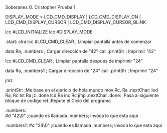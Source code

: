 Soberanes O. Cristopher
Prueba 1



DISPLAY_MODE = LCD_CMD_DISPLAY | LCD_CMD_DISPLAY_ON | LCD_CMD_DISPLAY_CURSOR | LCD_CMD_DISPLAY_CURSOR_BLINK

lcc #LCD_INITIALIZE
lcc #DISPLAY_MODE

.start:
  clra
  lcc #LCD_CMD_CLEAR  ; Limpiar pantalla antes de comenzar

  data Ra, .numbers   ; Cargar dirección de "42"
  call .printStr      ; Imprimir "42"

  lcc #LCD_CMD_CLEAR  ; Limpiar pantalla después de imprimir "24"

  data Ra, .numbers1  ; Cargar dirección de "24"
  call .printStr      ; Imprimir "24"

  jmz

.printStr:       ;Me base en el ejericio de hola mundo
  mov Rc, Ra
  .nextChar:
    lod Ra, Rc
    tst Ra
    jz .done
    lcd Ra
    inc Rc
    jmp .nextChar
  .done:    ;Pasa al siguiente bloque de codigo
    ret     ;Repute el Ciclo del programa

.numbers:    
#d "42\0"     ;cuando es llamada .numbers; invoca lo que esta aqui

.numbers1:
#d "24\0"     ;cuando es llamada .numbers; invoca lo que esta aqui
